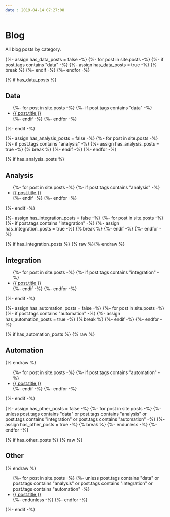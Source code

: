 ```yaml
---
date : 2019-04-14 07:27:08
---
```

# Blog

All blog posts by category.

<!--- Data --->
{%- assign has_data_posts = false -%}
{%- for post in site.posts -%}
    {%- if post.tags contains "data" -%}
        {%- assign has_data_posts = true -%}
        {% break %}
    {%- endif -%}
{%- endfor -%}

{% if has_data_posts %}
<a name="data"></a><h2>Data</h2>
<ul class="posts">
{%- for post in site.posts -%}
{%- if post.tags contains "data" -%}
<li><a href="{{ post.id }}">{{ post.title }}</a></li>
{%- endif -%}
{%- endfor -%}
</ul>
{%- endif -%}

<!--- Analysis --->
{%- assign has_analysis_posts = false -%}
{%- for post in site.posts -%}
    {%- if post.tags contains "analysis" -%}
        {%- assign has_analysis_posts = true -%}
        {% break %}
    {%- endif -%}
{%- endfor -%}

{% if has_analysis_posts %}
<a name="analysis"></a><h2>Analysis</h2>
<ul class="posts">
{%- for post in site.posts -%}
{%- if post.tags contains "analysis" -%}
<li><a href="{{ post.id }}">{{ post.title }}</a></li>
{%- endif -%}
{%- endfor -%}
</ul>
{%- endif -%}

<!--- Integration --->
{%- assign has_integration_posts = false -%}
{%- for post in site.posts -%}
    {%- if post.tags contains "integration" -%}
        {%- assign has_integration_posts = true -%}
        {% break %}
    {%- endif -%}
{%- endfor -%}

{% if has_integration_posts %}
{% raw %}<a name="integration"></a>{% endraw %}<h2>Integration</h2>
<ul class="posts">
{%- for post in site.posts -%}
{%- if post.tags contains "integration" -%}
<li><a href="{{ post.id }}">{{ post.title }}</a></li>
{%- endif -%}
{%- endfor -%}
</ul>
{%- endif -%}

<!--- Automation --->
{%- assign has_automation_posts = false -%}
{%- for post in site.posts -%}
    {%- if post.tags contains "automation" -%}
        {%- assign has_automation_posts = true -%}
        {% break %}
    {%- endif -%}
{%- endfor -%}

{% if has_automation_posts %}
{% raw %}<a name="automation"></a><h2>Automation</h2>{% endraw %}
<ul class="posts">
{%- for post in site.posts -%}
{%- if post.tags contains "automation" -%}
<li><a href="{{ post.id }}">{{ post.title }}</a></li>
{%- endif -%}
{%- endfor -%}
</ul>
{%- endif -%}

<!--- Other --->
{%- assign has_other_posts = false -%}
{%- for post in site.posts -%}
    {%- unless post.tags contains "data" or post.tags contains "analysis" or post.tags contains "integration" or post.tags contains "automation" -%}
        {%- assign has_other_posts = true -%}
        {% break %}
    {%- endunless -%}
{%- endfor -%}

{% if has_other_posts %}
{% raw %}<h2>Other</h2>{% endraw %}
<ul class="posts">
{%- for post in site.posts -%}
{%- unless post.tags contains "data" or post.tags contains "analysis" or post.tags contains "integration" or post.tags contains "automation" -%}
<li><a href="{{ post.id }}">{{ post.title }}</a></li>
{%- endunless -%}
{%- endfor -%}
</ul>
{%- endif -%}
